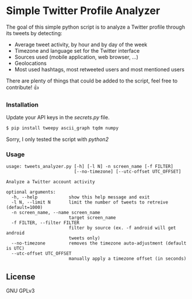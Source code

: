 # Simple Twitter Profile Analyzer

The goal of this simple python script is to analyze a Twitter profile through its tweets by detecting:
  - Average tweet activity, by hour and by day of the week
  - Timezone and language set for the Twitter interface
  - Sources used (mobile application, web browser, ...)
  - Geolocations
  - Most used hashtags, most retweeted users and most mentioned users

There are plenty of things that could be added to the script, feel free to contribute! 👍

### Installation
Update your API keys in the *secrets.py* file.

```sh
$ pip install tweepy ascii_graph tqdm numpy
```

Sorry, I only tested the script with *python2*

### Usage

```
usage: tweets_analyzer.py [-h] [-l N] -n screen_name [-f FILTER]
                          [--no-timezone] [--utc-offset UTC_OFFSET]

Analyze a Twitter account activity

optional arguments:
  -h, --help            show this help message and exit
  -l N, --limit N       limit the number of tweets to retreive (default=1000)
  -n screen_name, --name screen_name
                        target screen_name
  -f FILTER, --filter FILTER
                        filter by source (ex. -f android will get android
                        tweets only)
  --no-timezone         removes the timezone auto-adjustment (default is UTC)
  --utc-offset UTC_OFFSET
                        manually apply a timezone offset (in seconds)
```



License
----
GNU GPLv3
